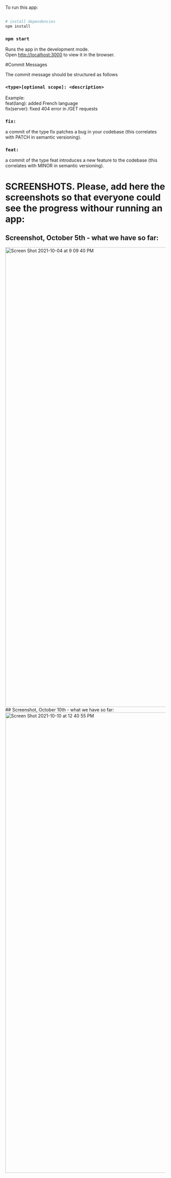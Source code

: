 To run this app:
##
```bash
# install dependencies
npm install
```
### `npm start`
Runs the app in the development mode.\
Open [http://localhost:3000](http://localhost:3000) to view it in the browser.

#Commit Messages

The commit message should be structured as follows

### `<type>[optional scope]: <description>`
Example: \
feat(lang): added French language \
fix(server): fixed 404 error in /GET requests

### `fix:` 
a commit of the type fix patches a bug in your codebase (this correlates with PATCH in semantic versioning).
### `feat: `
a commit of the type feat introduces a new feature to the codebase (this correlates with MINOR in semantic versioning).

# SCREENSHOTS. Please, add here the screenshots so that everyone could see the progress withour running an app: 

## Screenshot, October 5th - what we have so far: 
<img width="1438" alt="Screen Shot 2021-10-04 at 9 09 40 PM" src="https://user-images.githubusercontent.com/38446114/135945015-59d34dcd-25a1-49e4-b905-5db5d084aced.png">
## Screenshot, October 10th - what we have so far: 
<img width="1440" alt="Screen Shot 2021-10-10 at 12 40 55 PM" src="https://user-images.githubusercontent.com/38446114/136705579-c5421c00-80aa-40af-85bc-0edcbaafc064.png">
